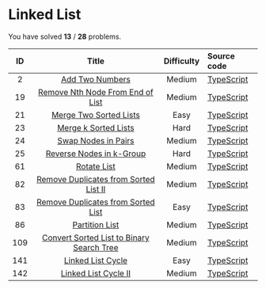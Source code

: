# Linked List 
You have solved  **13** / **28** problems.

| ID | Title | Difficulty | Source code |
|:--:|:-----:|:----------:|:------------|
| 2 | [Add Two Numbers](https://leetcode.com/problems/add-two-numbers/)| Medium | [TypeScript](../src/problems/2.add-two-numbers/index.ts) |
| 19 | [Remove Nth Node From End of List](https://leetcode.com/problems/remove-nth-node-from-end-of-list/)| Medium | [TypeScript](../src/problems/19.remove-nth-node-from-end-of-list/index.ts) |
| 21 | [Merge Two Sorted Lists](https://leetcode.com/problems/merge-two-sorted-lists/)| Easy | [TypeScript](../src/problems/21.merge-two-sorted-lists/index.ts) |
| 23 | [Merge k Sorted Lists](https://leetcode.com/problems/merge-k-sorted-lists/)| Hard | [TypeScript](../src/problems/23.merge-k-sorted-lists/index.ts) |
| 24 | [Swap Nodes in Pairs](https://leetcode.com/problems/swap-nodes-in-pairs/)| Medium | [TypeScript](../src/problems/24.swap-nodes-in-pairs/index.ts) |
| 25 | [Reverse Nodes in k-Group](https://leetcode.com/problems/reverse-nodes-in-k-group/)| Hard | [TypeScript](../src/problems/25.reverse-nodes-in-k-group/index.ts) |
| 61 | [Rotate List](https://leetcode.com/problems/rotate-list/)| Medium | [TypeScript](../src/problems/61.rotate-list/index.ts) |
| 82 | [Remove Duplicates from Sorted List II](https://leetcode.com/problems/remove-duplicates-from-sorted-list-ii/)| Medium | [TypeScript](../src/problems/82.remove-duplicates-from-sorted-list-ii/index.ts) |
| 83 | [Remove Duplicates from Sorted List](https://leetcode.com/problems/remove-duplicates-from-sorted-list/)| Easy | [TypeScript](../src/problems/83.remove-duplicates-from-sorted-list/index.ts) |
| 86 | [Partition List](https://leetcode.com/problems/partition-list/)| Medium | [TypeScript](../src/problems/86.partition-list/index.ts) |
| 109 | [Convert Sorted List to Binary Search Tree](https://leetcode.com/problems/convert-sorted-list-to-binary-search-tree/)| Medium | [TypeScript](../src/problems/109.convert-sorted-list-to-binary-search-tree/index.ts) |
| 141 | [Linked List Cycle](https://leetcode.com/problems/linked-list-cycle/)| Easy | [TypeScript](../src/problems/141.linked-list-cycle/index.ts) |
| 142 | [Linked List Cycle II](https://leetcode.com/problems/linked-list-cycle-ii/)| Medium | [TypeScript](../src/problems/142.linked-list-cycle-ii/index.ts) |
